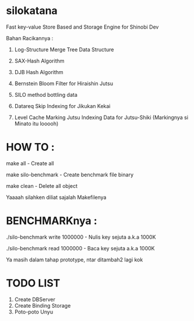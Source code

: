 silokatana
==========

Fast key-value Store Based and Storage Engine for Shinobi Dev

Bahan Racikannya : 

1. Log-Structure Merge Tree Data Structure

2. SAX-Hash Algorithm

3. DJB Hash Algorithm

4. Bernstein Bloom Filter for Hiraishin Jutsu

5. SILO method bottling data

6. Datareq Skip Indexing for Jikukan Kekai

7. Level Cache Marking Jutsu Indexing Data for Jutsu-Shiki (Markingnya si Minato itu looooh)  


HOW TO :
========

make all - Create all

make silo-benchmark - Create benchmark file binary

make clean - Delete all object

Yaaaah silahken diliat sajalah Makefilenya

BENCHMARKnya :
==============
./silo-benchmark write 1000000 - Nulis key sejuta a.k.a 1000K

./silo-benchmark read 1000000 - Baca key sejuta a.k.a 1000K

Ya masih dalam tahap prototype, ntar ditambah2 lagi kok



TODO LIST
==========
1. Create DBServer
2. Create Binding Storage
3. Poto-poto Unyu